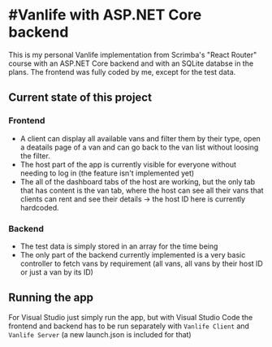 # #Vanlife with ASP.NET Core backend
This is my personal Vanlife implementation from Scrimba's "React Router" course with an ASP.NET Core backend and with an SQLite databse in the plans.
The frontend was fully coded by me, except for the test data.
## Current state of this project
### Frontend
- A client can display all available vans and filter them by their type, open a deatails page of a van and can go back to the van list without loosing the filter.
- The host part of the app is currently visible for everyone without needing to log in (the feature isn't implemented yet)
- The all of the dashboard tabs of the host are working, but the only tab that has content is the van tab, where the host can see all their vans that clients can rent and see their details -> the host ID here is currently hardcoded.
### Backend
- The test data is simply stored in an array for the time being
- The only part of the backend currently implemented is a very basic controller to fetch vans by requirement (all vans, all vans by their host ID or just a van by its ID)
## Running the app
For Visual Studio just simply run the app, but with Visual Studio Code the frontend and backend has to be run separately with `Vanlife Client` and `Vanlife Server` (a new launch.json is included for that)
